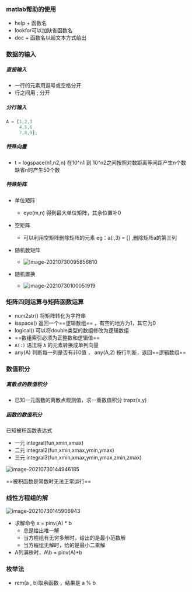 ### matlab帮助的使用

- help + 函数名
- lookfor可以加缺省函数名
- doc + 函数名以超文本方式给出

### 数据的输入

##### 直接输入

- 一行的元素用逗号或空格分开
- 行之间用 ; 分开

##### 分行输入

```matlab
A = [1,2,3
	 4,5,6
	 7,8,9];
```

##### 特殊向量

- t = logspace(n1,n2,n) 在10^n1 到 10^n2之间按照对数距离等间距产生n个数  缺省n时产生50个数

##### 特殊矩阵

- 单位矩阵
  - eye(m,n) 得到最大单位矩阵，其余位置补0

- 空矩阵
  - 可以利用空矩阵删除矩阵的元素 eg：a(:,3) = [] ,删除矩阵a的第三列

- 随机数矩阵
  - ![image-20210730095856810](C:\Users\nishiyu\AppData\Roaming\Typora\typora-user-images\image-20210730095856810.png)

- 随机置换
  - ![image-20210730100051919](C:\Users\nishiyu\AppData\Roaming\Typora\typora-user-images\image-20210730100051919.png)

### 矩阵四则运算与矩阵函数运算

- num2str() 将矩阵转化为字符串
- isspace() 返回一个==逻辑数组== ，有空的地方为1，其它为0
- logical() 可以将double类型的数组修改为逻辑数组
- ==数组索引必须为正整数和逻辑值==
- `A(:)` 语法将 `A` 的元素转换成单列向量
- any(A) 判断每一列是否有非0值 ， any(A,2) 按行判断，返回==逻辑数组==

### 数值积分

##### 离散点的数值积分

- 已知一元函数的离散点观测值，求一重数值积分 trapz(x,y)

##### 函数的数值积分

已知被积函数表达式

- 一元 integral(fun,xmin,xmax)
- 二元 integral2(fun,xmin,xmax,ymin,ymax)
- 三元 integral3(fun,xmin,xmax,ymin,ymax,zmin,zmax)

![image-20210730144946185](C:\Users\nishiyu\AppData\Roaming\Typora\typora-user-images\image-20210730144946185.png)

==被积函数是常数时无法正常运行==

### 线性方程组的解

![image-20210730145906943](C:\Users\nishiyu\AppData\Roaming\Typora\typora-user-images\image-20210730145906943.png)

- 求解命令 x = pinv(A) * b
  - 总是给出唯一解
  - 当方程组有无穷多解时，给出的是最小范数解
  - 当方程组无解时，给的是最小二乘解
- A列满秩时，A\b = pinv(A)*b

### 枚举法

- rem(a , b)取余函数 ，结果是 a % b
